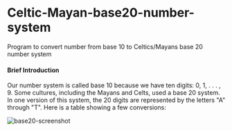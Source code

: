 # Celtic-Mayan-base20-number-system
Program to convert number from base 10 to Celtics/Mayans base 20 number system

#### Brief Introduction

Our number system is called base 10 because we have ten digits: 0, 1, . . . , 9. Some cultures, including the Mayans and Celts, used a base 20 system. 
In one version of this system, the 20 digits are represented by the letters "A" through "T". Here is a table showing a few conversions:

![base20-screenshot](https://user-images.githubusercontent.com/78599959/179702463-a645a422-6556-43dc-b35c-e734826fa77b.png)
